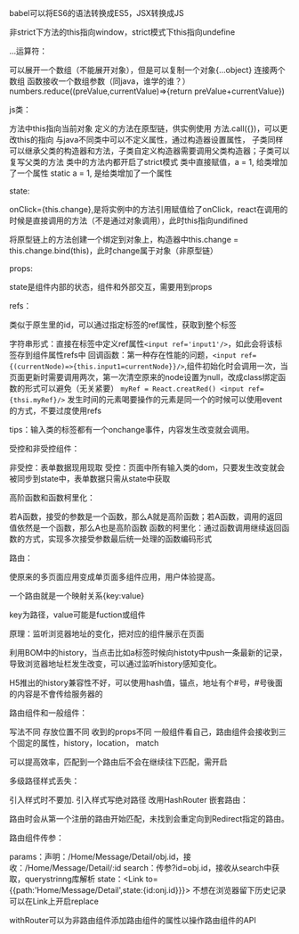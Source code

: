babel可以将ES6的语法转换成ES5，JSX转换成JS

非strict下方法的this指向window，strict模式下this指向undefine



...运算符：

可以展开一个数组（不能展开对象），但是可以复制一个对象{...object}
连接两个数组
函数接收一个数组参数（同java，谁学的谁？）
numbers.reduce((preValue,currentValue)=>{return preValue+currentValue})






js类：

方法中this指向当前对象
定义的方法在原型链，供实例使用
方法.call({})，可以更改this的指向
与java不同类中可以不定义属性，通过构造器设置属性，
子类同样可以继承父类的构造器和方法，子类自定义构造器需要调用父类构造器；子类可以复写父类的方法
类中的方法内都开启了strict模式
类中直接赋值，a = 1, 给类增加了一个属性 
static a = 1, 是给类增加了一个属性


state:

onClick={this.change},是将实例中的方法引用赋值给了onClick，react在调用的时候是直接调用的方法（不是通过对象调用），此时this指向undifined

将原型链上的方法创建一个绑定到对象上，构造器中this.change = this.change.bind(this)，此时change属于对象（非原型链）


props:

state是组件内部的状态，组件和外部交互，需要用到props



refs：

类似于原生里的id，可以通过指定标签的ref属性，获取到整个标签

字符串形式：直接在标签中定义ref属性`<input ref='input1'/>`，如此会将该标签存到组件属性refs中
回调函数：第一种存在性能的问题，`<input ref={(currentNode)=>{this.input1=currentNode}}/>`,组件初始化时会调用一次，当页面更新时需要调用两次，第一次清空原来的node设置为null，改成class绑定函数的形式可以避免（无关紧要）
 `myRef = React.creatRed() <input ref={thsi.myRef}/>`
发生时间的元素喝要操作的元素是同一个的时候可以使用event的方式，不要过度使用refs



tips：输入类的标签都有一个onchange事件，内容发生改变就会调用。

受控和非受控组件：

非受控：表单数据现用现取
受控：页面中所有输入类的dom，只要发生改变就会被同步到state中，表单数据只需从state中获取


高阶函数和函数柯里化：

若A函数，接受的参数是一个函数，那么A就是高阶函数；若A函数，调用的返回值依然是一个函数，那么A也是高阶函数
函数的柯里化：通过函数调用继续返回函数的方式，实现多次接受参数最后统一处理的函数编码形式




路由：

使原来的多页面应用变成单页面多组件应用，用户体验提高。

一个路由就是一个映射关系{key:value}

key为路径，value可能是fuction或组件

原理：监听浏览器地址的变化，把对应的组件展示在页面

利用BOM中的history，当点击比如a标签时候向histoty中push一条最新的记录，导致浏览器地址栏发生改变，可以通过监听history感知变化。

H5推出的history兼容性不好，可以使用hash值，锚点，地址有个#号，#号後面的内容是不會传给服务器的



路由组件和一般组件：

写法不同
存放位置不同
收到的props不同
一般组件看自己，路由组件会接收到三个固定的属性，history，location， match

<Switch>可以提高效率，匹配到一个路由后不会在继续往下匹配，需开启

多级路径样式丢失：

引入样式时不要加.
引入样式写绝对路径
改用HashRouter
嵌套路由：

路由时会从第一个注册的路由开始匹配，未找到会重定向到Redirect指定的路由。



路由组件传参：

params：声明：/Home/Message/Detail/obj.id，接收：/Home/Message/Detail/:id
search：传参?id=obj.id，接收从search中获取，querystrinng库解析
state：<Link to={{path:'Home/Message/Detail',state:{id:onj.id}}}>
不想在浏览器留下历史记录可以在Link上开启replace

withRouter可以为非路由组件添加路由组件的属性以操作路由组件的API



































